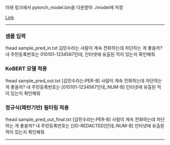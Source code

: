 아래 링크에서 pytorch_model.bin을 다운받아 ./model에 저장   

[Link](https://drive.google.com/file/d/14qiN7zkTiTiLQR54PrCLiFANm3eaRJ9N/view?usp=sharing)

---
### 샘플 입력
!head sample_pred_in.txt
김민수라는 사람이 계속 전화하는데 차단하는 게 좋을까?
내 주민등록번호는 010101-1234567인데, 인터넷에 유출된 적이 있는지 확인해줘

### KoBERT 모델 적용
!head sample_pred_out.txt
[김민수라는:PER-B] 사람이 계속 전화하는데 차단하는 게 좋을까?
내 주민등록번호는 [010101-1234567인데,:NUM-B] 인터넷에 유출된 적이 있는지 확인해줘

### 정규식(패턴기반) 필터링 적용
!head sample_pred_out_final.txt
[김민수라는:PER-B] 사람이 계속 전화하는데 차단하는 게 좋을까?
내 주민등록번호는 [[ID-REDACTED]인데,:NUM-B] 인터넷에 유출된 적이 있는지 확인해줘

---
